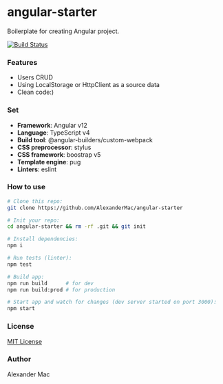 # angular-starter
Boilerplate for creating Angular project.

[![Build Status](https://github.com/AlexanderMac/angular-starter/workflows/CI/badge.svg)](https://github.com/AlexanderMac/angular-starter/actions?query=workflow%3ACI)

### Features
- Users CRUD
- Using LocalStorage or HttpClient as a source data
- Clean code:)

### Set
- **Framework**: Angular v12
- **Language**: TypeScript v4
- **Build tool**: @angular-builders/custom-webpack
- **CSS preprocessor**: stylus
- **CSS framework**: boostrap v5
- **Template engine**: pug
- **Linters**: eslint

### How to use
```sh
# Clone this repo:
git clone https://github.com/AlexanderMac/angular-starter

# Init your repo:
cd angular-starter && rm -rf .git && git init

# Install dependencies:
npm i

# Run tests (linter):
npm test

# Build app:
npm run build      # for dev
npm run build:prod # for production

# Start app and watch for changes (dev server started on port 3000):
npm start
```

### License
[MIT License](LICENSE)

### Author
Alexander Mac